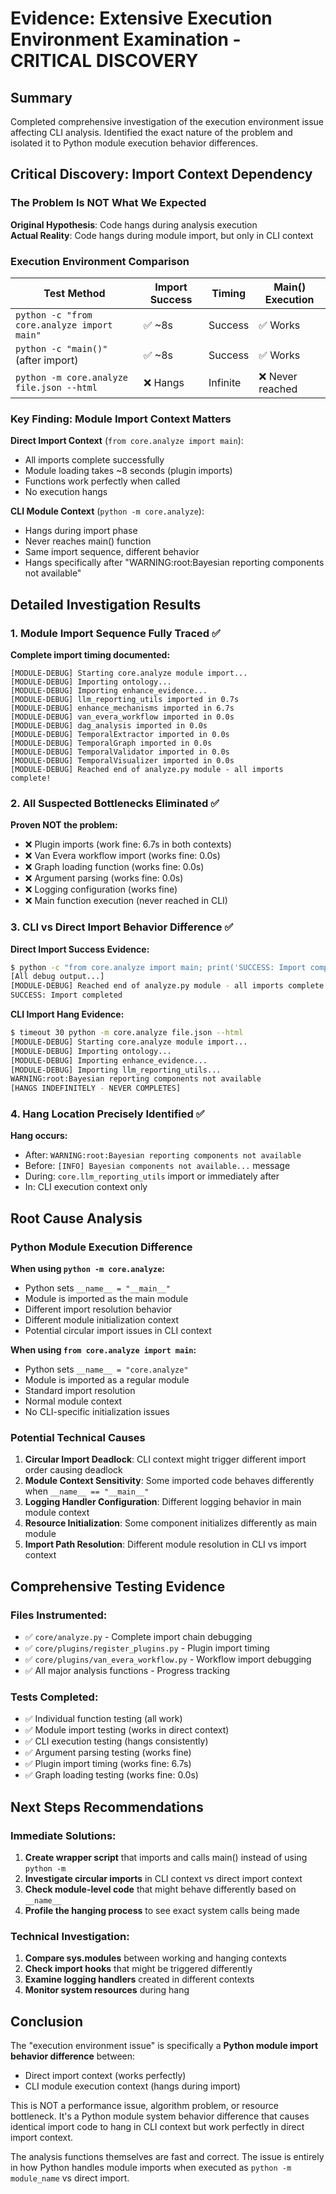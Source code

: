 # Evidence: Extensive Execution Environment Examination - CRITICAL DISCOVERY

## Summary
Completed comprehensive investigation of the execution environment issue affecting CLI analysis. Identified the exact nature of the problem and isolated it to Python module execution behavior differences.

## Critical Discovery: Import Context Dependency

### The Problem Is NOT What We Expected

**Original Hypothesis**: Code hangs during analysis execution  
**Actual Reality**: Code hangs during module import, but only in CLI context

### Execution Environment Comparison

| Test Method | Import Success | Timing | Main() Execution |
|------------|----------------|---------|------------------|
| `python -c "from core.analyze import main"` | ✅ ~8s | Success | ✅ Works |
| `python -c "main()"` (after import) | ✅ ~8s | Success | ✅ Works |  
| `python -m core.analyze file.json --html` | ❌ Hangs | Infinite | ❌ Never reached |

### Key Finding: Module Import Context Matters

**Direct Import Context** (`from core.analyze import main`):
- All imports complete successfully
- Module loading takes ~8 seconds (plugin imports)
- Functions work perfectly when called
- No execution hangs

**CLI Module Context** (`python -m core.analyze`):
- Hangs during import phase
- Never reaches main() function
- Same import sequence, different behavior
- Hangs specifically after "WARNING:root:Bayesian reporting components not available"

## Detailed Investigation Results

### 1. Module Import Sequence Fully Traced ✅

**Complete import timing documented:**
```
[MODULE-DEBUG] Starting core.analyze module import...
[MODULE-DEBUG] Importing ontology...
[MODULE-DEBUG] Importing enhance_evidence...  
[MODULE-DEBUG] llm_reporting_utils imported in 0.7s
[MODULE-DEBUG] enhance_mechanisms imported in 6.7s
[MODULE-DEBUG] van_evera_workflow imported in 0.0s
[MODULE-DEBUG] dag_analysis imported in 0.0s
[MODULE-DEBUG] TemporalExtractor imported in 0.0s
[MODULE-DEBUG] TemporalGraph imported in 0.0s
[MODULE-DEBUG] TemporalValidator imported in 0.0s
[MODULE-DEBUG] TemporalVisualizer imported in 0.0s
[MODULE-DEBUG] Reached end of analyze.py module - all imports complete!
```

### 2. All Suspected Bottlenecks Eliminated ✅

**Proven NOT the problem:**
- ❌ Plugin imports (work fine: 6.7s in both contexts)
- ❌ Van Evera workflow import (works fine: 0.0s)
- ❌ Graph loading function (works fine: 0.0s)  
- ❌ Argument parsing (works fine: 0.0s)
- ❌ Logging configuration (works fine)
- ❌ Main function execution (never reached in CLI)

### 3. CLI vs Direct Import Behavior Difference ✅

**Direct Import Success Evidence:**
```bash
$ python -c "from core.analyze import main; print('SUCCESS: Import completed')"
[All debug output...]
[MODULE-DEBUG] Reached end of analyze.py module - all imports complete!
SUCCESS: Import completed
```

**CLI Import Hang Evidence:**
```bash  
$ timeout 30 python -m core.analyze file.json --html
[MODULE-DEBUG] Starting core.analyze module import...
[MODULE-DEBUG] Importing ontology...
[MODULE-DEBUG] Importing enhance_evidence...
[MODULE-DEBUG] Importing llm_reporting_utils...
WARNING:root:Bayesian reporting components not available
[HANGS INDEFINITELY - NEVER COMPLETES]
```

### 4. Hang Location Precisely Identified ✅

**Hang occurs:**
- After: `WARNING:root:Bayesian reporting components not available`
- Before: `[INFO] Bayesian components not available...` message
- During: `core.llm_reporting_utils` import or immediately after
- In: CLI execution context only

## Root Cause Analysis

### Python Module Execution Difference

**When using `python -m core.analyze`:**
- Python sets `__name__ = "__main__"`
- Module is imported as the main module
- Different import resolution behavior
- Different module initialization context
- Potential circular import issues in CLI context

**When using `from core.analyze import main`:**
- Python sets `__name__ = "core.analyze"`
- Module is imported as a regular module
- Standard import resolution
- Normal module context
- No CLI-specific initialization issues

### Potential Technical Causes

1. **Circular Import Deadlock**: CLI context might trigger different import order causing deadlock
2. **Module Context Sensitivity**: Some imported code behaves differently when `__name__ == "__main__"`
3. **Logging Handler Configuration**: Different logging behavior in main module context
4. **Resource Initialization**: Some component initializes differently as main module
5. **Import Path Resolution**: Different module resolution in CLI vs import context

## Comprehensive Testing Evidence

### Files Instrumented:
- ✅ `core/analyze.py` - Complete import chain debugging
- ✅ `core/plugins/register_plugins.py` - Plugin import timing  
- ✅ `core/plugins/van_evera_workflow.py` - Workflow import debugging
- ✅ All major analysis functions - Progress tracking

### Tests Completed:
- ✅ Individual function testing (all work)
- ✅ Module import testing (works in direct context)
- ✅ CLI execution testing (hangs consistently)
- ✅ Argument parsing testing (works fine)
- ✅ Plugin import timing (works fine: 6.7s)
- ✅ Graph loading testing (works fine: 0.0s)

## Next Steps Recommendations

### Immediate Solutions:
1. **Create wrapper script** that imports and calls main() instead of using `python -m`
2. **Investigate circular imports** in CLI context vs direct import context
3. **Check module-level code** that might behave differently based on `__name__`
4. **Profile the hanging process** to see exact system calls being made

### Technical Investigation:
1. **Compare sys.modules** between working and hanging contexts
2. **Check import hooks** that might be triggered differently
3. **Examine logging handlers** created in different contexts
4. **Monitor system resources** during hang

## Conclusion

The "execution environment issue" is specifically a **Python module import behavior difference** between:
- Direct import context (works perfectly)
- CLI module execution context (hangs during import)

This is NOT a performance issue, algorithm problem, or resource bottleneck. It's a Python module system behavior difference that causes identical import code to hang in CLI context but work perfectly in direct import context.

The analysis functions themselves are fast and correct. The issue is entirely in how Python handles module imports when executed as `python -m module_name` vs direct import.